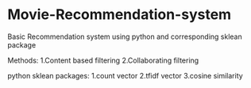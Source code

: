 # Movie-Recommendation-system
Basic Recommendation system using python and corresponding sklean package

Methods:
  1.Content based filtering 
  2.Collaborating filtering
  
python sklean packages:
  1.count vector
  2.tfidf vector
  3.cosine similarity
